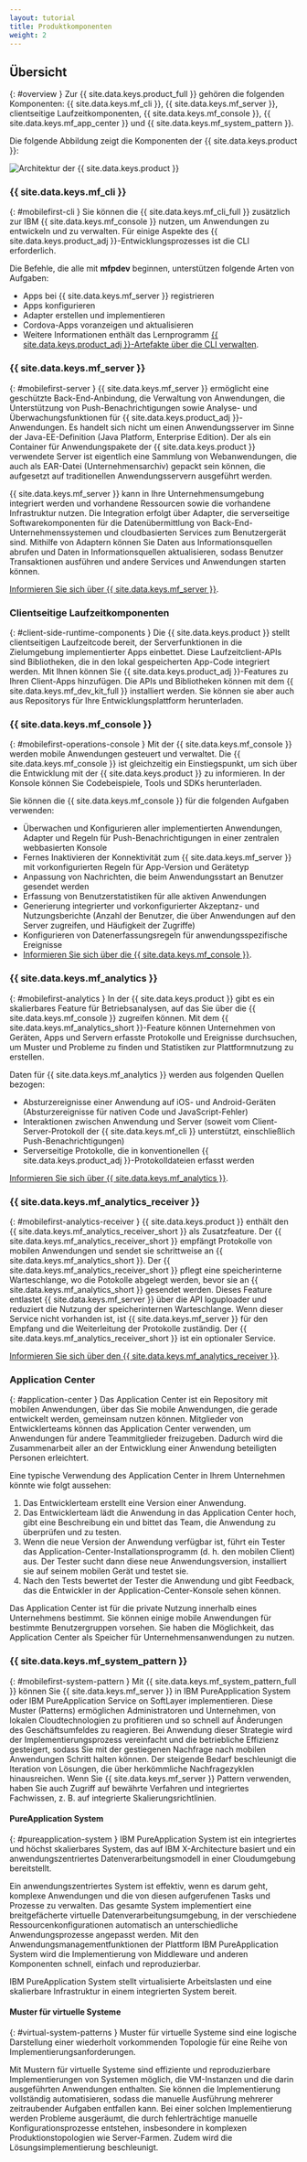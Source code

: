 ```yaml
---
layout: tutorial
title: Produktkomponenten
weight: 2
---
```

<!-- NLS_CHARSET=UTF-8 -->
## Übersicht
{: #overview }
Zur {{ site.data.keys.product_full }} gehören die folgenden Komponenten:
{{ site.data.keys.mf_cli }}, {{ site.data.keys.mf_server }}, clientseitige Laufzeitkomponenten,
{{ site.data.keys.mf_console }}, {{ site.data.keys.mf_app_center }} und {{ site.data.keys.mf_system_pattern }}.

Die folgende Abbildung zeigt die Komponenten
der {{ site.data.keys.product }}:

![Architektur der {{ site.data.keys.product }}](architecture.jpg)

### {{ site.data.keys.mf_cli }}
{: #mobilefirst-cli }
Sie können die
{{ site.data.keys.mf_cli_full }} zusätzlich zur
IBM {{ site.data.keys.mf_console }} nutzen, um Anwendungen zu entwickeln und zu verwalten.
Für einige Aspekte des {{ site.data.keys.product_adj }}-Entwicklungsprozesses ist die
CLI erforderlich. 

Die Befehle, die alle mit **mfpdev** beginnen, unterstützen folgende Arten von Aufgaben: 

* Apps bei {{ site.data.keys.mf_server }} registrieren
* Apps konfigurieren
* Adapter erstellen und implementieren
* Cordova-Apps voranzeigen und aktualisieren
* Weitere Informationen enthält das Lernprogramm [{{ site.data.keys.product_adj }}-Artefakte über die CLI verwalten](../../application-development/using-mobilefirst-cli-to-manage-mobilefirst-artifacts/). 

### {{ site.data.keys.mf_server }}
{: #mobilefirst-server }
{{ site.data.keys.mf_server }}
ermöglicht eine geschützte Back-End-Anbindung, die Verwaltung von Anwendungen, die Unterstützung von Push-Benachrichtigungen sowie Analyse- und Überwachungsfunktionen für
{{ site.data.keys.product_adj }}-Anwendungen. Es handelt sich nicht um einen Anwendungsserver im Sinne der Java-EE-Definition
(Java Platform,
Enterprise Edition). Der als ein Container für
Anwendungspakete der
{{ site.data.keys.product }} verwendete Server
ist eigentlich eine Sammlung von Webanwendungen, die auch als EAR-Datei (Unternehmensarchiv) gepackt sein können, die
aufgesetzt auf traditionellen Anwendungsservern ausgeführt werden.

{{ site.data.keys.mf_server }} kann in Ihre Unternehmensumgebung
integriert werden und vorhandene Ressourcen sowie die vorhandene Infrastruktur nutzen. Die Integration erfolgt über Adapter, die
serverseitige Softwarekomponenten für die Datenübermittlung von
Back-End-Unternehmenssystemen und cloudbasierten Services zum Benutzergerät sind. Mithilfe von Adaptern können Sie Daten aus Informationsquellen abrufen und Daten in Informationsquellen aktualisieren, sodass
Benutzer Transaktionen ausführen und andere Services und Anwendungen starten können.

[Informieren Sie sich über {{ site.data.keys.mf_server }}](server).

### Clientseitige Laufzeitkomponenten
{: #client-side-runtime-components }
Die {{ site.data.keys.product }}
stellt
clientseitigen Laufzeitcode bereit, der Serverfunktionen in die Zielumgebung implementierter Apps einbettet. Diese Laufzeitclient-APIs sind Bibliotheken, die in den
lokal gespeicherten App-Code integriert werden. Mit Ihnen können Sie
{{ site.data.keys.product_adj }}-Features zu Ihren Client-Apps hinzufügen. Die APIs und
Bibliotheken können mit dem {{ site.data.keys.mf_dev_kit_full }} installiert werden. Sie können sie aber auch aus Repositorys für Ihre
Entwicklungsplattform herunterladen. 

### {{ site.data.keys.mf_console }}
{: #mobilefirst-operations-console }
Mit der
{{ site.data.keys.mf_console }} werden mobile Anwendungen gesteuert und verwaltet. Die {{ site.data.keys.mf_console }} ist
gleichzeitig ein Einstiegspunkt, um sich über die Entwicklung mit der
{{ site.data.keys.product }} zu informieren.
In der Konsole können Sie Codebeispiele, Tools und SDKs herunterladen. 

Sie können
die {{ site.data.keys.mf_console }} für die folgenden Aufgaben verwenden:

* Überwachen und Konfigurieren aller implementierten Anwendungen, Adapter und Regeln für Push-Benachrichtigungen in einer zentralen webbasierten Konsole
* Fernes Inaktivieren der Konnektivität zum {{ site.data.keys.mf_server }} mit vorkonfigurierten Regeln für App-Version und Gerätetyp
* Anpassung von Nachrichten, die beim Anwendungsstart an Benutzer gesendet werden
* Erfassung von Benutzerstatistiken für alle aktiven Anwendungen
* Generierung integrierter und vorkonfigurierter Akzeptanz- und Nutzungsberichte (Anzahl der Benutzer, die über Anwendungen auf den Server zugreifen, und Häufigkeit der
Zugriffe)
* Konfigurieren von Datenerfassungsregeln für anwendungsspezifische Ereignisse
* [Informieren Sie sich über die {{ site.data.keys.mf_console }}](console).

### {{ site.data.keys.mf_analytics }}
{: #mobilefirst-analytics }
In der {{ site.data.keys.product }} gibt es
ein skalierbares Feature für Betriebsanalysen, auf das Sie
über die {{ site.data.keys.mf_console }} zugreifen können.
Mit dem {{ site.data.keys.mf_analytics_short }}-Feature können Unternehmen
von Geräten, Apps und Servern erfasste Protokolle und Ereignisse durchsuchen, um Muster und Probleme zu finden und Statistiken zur Plattformnutzung
zu erstellen. 

Daten für {{ site.data.keys.mf_analytics }} werden aus folgenden Quellen bezogen: 

* Absturzereignisse einer Anwendung auf iOS- und Android-Geräten (Absturzereignisse für nativen Code und JavaScript-Fehler)
* Interaktionen zwischen Anwendung und Server (soweit vom Client-Server-Protokoll der
{{ site.data.keys.mf_cli }} unterstützt, einschließlich
Push-Benachrichtigungen)
* Serverseitige Protokolle, die in konventionellen {{ site.data.keys.product_adj }}-Protokolldateien
erfasst werden 

[Informieren Sie sich über {{ site.data.keys.mf_analytics }}](../../analytics).

### {{ site.data.keys.mf_analytics_receiver }}
{: #mobilefirst-analytics-receiver }
{{ site.data.keys.product }} enthält den {{ site.data.keys.mf_analytics_receiver_short }} als Zusatzfeature. Der {{ site.data.keys.mf_analytics_receiver_short }} empfängt Protokolle von mobilen Anwendungen und sendet sie schrittweise an {{ site.data.keys.mf_analytics_short }}. Der {{ site.data.keys.mf_analytics_receiver_short }} pflegt eine speicherinterne Warteschlange, wo die Potokolle abgelegt werden, bevor sie an {{ site.data.keys.mf_analytics_short }} gesendet werden. Dieses Feature entlastet {{ site.data.keys.mf_server }} über die API loguploader und reduziert die Nutzung der speicherinternen Warteschlange. Wenn dieser Service nicht vorhanden ist, ist {{ site.data.keys.mf_server }} für den Empfang und die Weiterleitung der Protokolle zuständig. Der {{ site.data.keys.mf_analytics_receiver_short }} ist ein optionaler Service. 

[Informieren Sie sich über den {{ site.data.keys.mf_analytics_receiver }}](../../analytics/analyticsreceiver).

### Application Center
{: #application-center }
Das Application
Center ist ein Repository mit mobilen Anwendungen, über das Sie mobile Anwendungen, die gerade entwickelt werden, gemeinsam
nutzen können.
Mitglieder von Entwicklerteams können das Application Center verwenden, um Anwendungen für andere Teammitglieder
freizugeben. Dadurch wird die Zusammenarbeit aller an der Entwicklung einer Anwendung beteiligten Personen erleichtert.

Eine typische Verwendung
des Application Center in Ihrem Unternehmen
könnte wie folgt aussehen:

1. Das Entwicklerteam erstellt eine Version einer Anwendung.
2. Das Entwicklerteam lädt die Anwendung in das Application
Center hoch, gibt eine Beschreibung ein und bittet das Team, die Anwendung zu überprüfen und zu testen.
3. Wenn die neue Version der Anwendung verfügbar ist, führt ein Tester das
Application-Center-Installationsprogramm (d. h. den mobilen Client) aus. Der Tester sucht dann diese neue Anwendungsversion, installiert sie auf seinem
mobilen Gerät und testet sie.
4. Nach den Tests bewertet der Tester die Anwendung und gibt Feedback, das die Entwickler in der
Application-Center-Konsole sehen können.

Das Application Center ist für die private Nutzung innerhalb eines Unternehmens
bestimmt. Sie können einige mobile Anwendungen für bestimmte Benutzergruppen vorsehen. Sie haben die Möglichkeit, das Application Center als Speicher
für Unternehmensanwendungen zu nutzen.

### {{ site.data.keys.mf_system_pattern }}
{: #mobilefirst-system-pattern }
Mit {{ site.data.keys.mf_system_pattern_full }} können Sie
{{ site.data.keys.mf_server }} in IBM
PureApplication System oder IBM PureApplication Service on SoftLayer implementieren. Diese Muster (Patterns) ermöglichen
Administratoren und Unternehmen, von lokalen Cloudtechnologien zu profitieren und so
schnell auf Änderungen des Geschäftsumfeldes zu reagieren. Bei Anwendung dieser Strategie wird der Implementierungsprozess vereinfacht und
die betriebliche Effizienz gesteigert, sodass Sie mit der gestiegenen Nachfrage nach mobilen Anwendungen
Schritt halten können. Der steigende Bedarf beschleunigt die Iteration von Lösungen, die über herkömmliche
Nachfragezyklen hinausreichen. Wenn Sie {{ site.data.keys.mf_server }} Pattern verwenden,
haben Sie auch Zugriff auf bewährte Verfahren und integriertes Fachwissen, z. B. auf integrierte
Skalierungsrichtlinien. 

#### PureApplication System
{: #pureapplication-system }
IBM
PureApplication System
ist ein integriertes und höchst skalierbares System, das auf
IBM X-Architecture basiert und ein anwendungszentriertes
Datenverarbeitungsmodell in einer Cloudumgebung bereitstellt. 

Ein anwendungszentriertes
System ist effektiv, wenn es darum geht, komplexe Anwendungen und die von diesen aufgerufenen Tasks und Prozesse
zu verwalten. Das gesamte System implementiert eine breitgefächerte virtuelle Datenverarbeitungsumgebung, in der
verschiedene Ressourcenkonfigurationen automatisch an unterschiedliche Anwendungsprozesse
angepasst werden. Mit den Anwendungsmanagementfunktionen der Plattform
IBM PureApplication System
wird die Implementierung von Middleware und anderen Komponenten schnell, einfach und reproduzierbar. 

IBM
PureApplication System stellt virtualisierte
Arbeitslasten und eine skalierbare Infrastruktur in einem integrierten System bereit. 

#### Muster für virtuelle Systeme
{: #virtual-system-patterns }
Muster für virtuelle Systeme sind eine logische Darstellung einer wiederholt vorkommenden Topologie für eine Reihe von
Implementierungsanforderungen. 

Mit Mustern für virtuelle Systeme sind effiziente und reproduzierbare Implementierungen von
Systemen möglich, die VM-Instanzen und die darin ausgeführten Anwendungen enthalten. Sie können die Implementierung vollständig
automatisieren, sodass die manuelle Ausführung mehrerer zeitraubender Aufgaben entfallen kann. Bei einer solchen Implementierung
werden Probleme ausgeräumt, die durch fehlerträchtige manuelle Konfigurationsprozesse entstehen, insbesondere in
komplexen Produktionstopologien wie Server-Farmen. Zudem wird die Lösungsimplementierung beschleunigt. 
